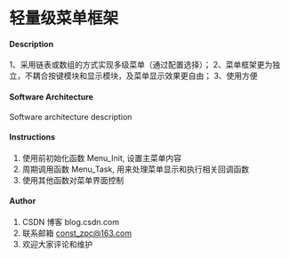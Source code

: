 # 轻量级菜单框架

#### Description
1、采用链表或数组的方式实现多级菜单（通过配置选择）；
2、菜单框架更为独立，不耦合按键模块和显示模块，及菜单显示效果更自由；
3、使用方便

#### Software Architecture
Software architecture description

#### Instructions

1.  使用前初始化函数 Menu_Init, 设置主菜单内容
2.  周期调用函数 Menu_Task, 用来处理菜单显示和执行相关回调函数
3.  使用其他函数对菜单界面控制

#### Author
1.  CSDN 博客 blog.csdn.com
2.  联系邮箱 const_zpc@163.com
3.  欢迎大家评论和维护


